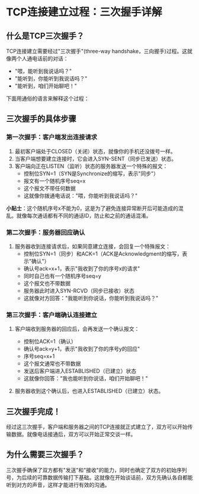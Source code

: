 # TCP连接建立过程：三次握手详解

## 什么是TCP三次握手？

TCP连接建立需要经过"三次握手"(three-way handshake，三向握手)过程。这就像两个人通电话前的对话：
- "喂，能听到我说话吗？"
- "能听到，你能听到我说话吗？"
- "能听到，咱们开始聊吧！"

下面用通俗的语言来解释这个过程：

## 三次握手的具体步骤

### 第一次握手：客户端发出连接请求

1. 最初客户端处于CLOSED（关闭）状态，就像你的手机还没拨号一样。
2. 当客户端想要建立连接时，它会进入SYN-SENT（同步已发送）状态。
3. 客户端向正在LISTEN（监听）状态的服务器发送一个特殊的报文：
   - 控制位SYN=1（SYN是Synchronize的缩写，表示"同步"）
   - 报文有一个随机序号seq=x
   - 这个报文不带任何数据
   - 这就像你拨通电话说："喂，你能听到我说话吗？"

**小贴士**：这个随机序号x不能为0，这是为了避免连接异常断开后可能造成的混乱。就像每次通话都有不同的通话ID，防止和之前的通话混淆。

### 第二次握手：服务器回应确认

1. 服务器收到连接请求后，如果同意建立连接，会回复一个特殊报文：
   - 控制位SYN=1（同步）和ACK=1（ACK是Acknowledgment的缩写，表示"确认"）
   - 确认号ack=x+1，表示"我收到了你的序号x的请求"
   - 同时自己也有一个随机序号seq=y
   - 这个报文也不带数据
   - 服务器此时进入SYN-RCVD（同步已接收）状态
   - 这就像对方回答："我能听到你说话，你能听到我说话吗？"

### 第三次握手：客户端确认连接建立

1. 客户端收到服务器的回应后，会再发送一个确认报文：
   - 控制位ACK=1（确认）
   - 确认号ack=y+1，表示"我收到了你的序号y的回应"
   - 序号seq=x+1
   - 这个报文通常也不带数据
   - 发送后客户端进入ESTABLISHED（已建立）状态
   - 这就像你回答："我也能听到你说话，咱们开始聊吧！"

2. 服务器收到这个确认后，也进入ESTABLISHED（已建立）状态。

## 三次握手完成！

经过这三次握手，客户端和服务器之间的TCP连接就正式建立了，双方可以开始传输数据。就像电话接通后，双方可以开始正常交谈一样。

## 为什么需要三次握手？

三次握手确保了双方都有"发送"和"接收"的能力，同时也确定了双方的初始序列号，为后续的可靠数据传输打下基础。这就像在开始谈话前，双方先确认各自都能听到对方的声音，这样才能进行有效的沟通。 